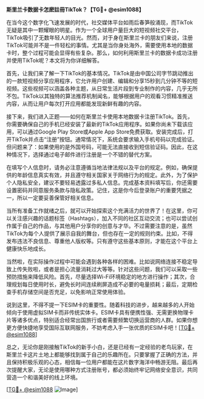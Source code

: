 **斯里兰卡数据卡怎麽註冊TikTok？【TG💪+ @esim1088】**

在当今这个数字化飞速发展的时代，社交媒体平台如雨后春笋般涌现，而TikTok无疑是其中一颗耀眼的明星。作为一个全球用户量巨大的短视频社交平台，TikTok吸引了无数年轻人的目光。然而，对于身在斯里兰卡的朋友们来说，注册TikTok可能并不是一件轻松的事情。尤其是当你身处海外，需要使用本地的数据卡时，整个过程可能会显得有些复杂。那么，如何利用斯里兰卡的数据卡成功注册并使用TikTok呢？本文将为你详细解答。

首先，让我们来了解一下TikTok的基本情况。TikTok是由中国公司字节跳动推出的一款短视频分享应用程序，它允许用户创建、编辑和分享15秒到几分钟不等的短视频。这些视频可以涵盖各种主题，从日常生活片段到专业制作的内容，几乎无所不包。TikTok以其独特的算法推荐机制闻名，能够根据用户的观看习惯精准推送内容，从而让用户每次打开应用都能发现新鲜有趣的内容。

接下来，我们进入正题——如何在斯里兰卡使用本地数据卡注册TikTok。首先，你需要确保自己的手机已经安装了最新的TikTok应用程序。如果你尚未下载该应用，可以通过Google Play Store或Apple App Store免费获取。安装完成后，打开TikTok并点击“注册”按钮。通常情况下，系统会要求输入手机号码以完成验证。但问题来了：如果使用的是外国号码，可能无法直接收到短信验证码。因此，在这种情况下，选择通过电子邮件进行注册是一个不错的替代方案。

在填写个人信息时，请务必注意遵循当地法律法规以及平台的规定。例如，确保提供的年龄信息真实有效，并且遵守相关国家关于网络行为的规定。此外，为了保护个人隐私安全，建议不要轻易透露过多私人信息。完成基本资料填写后，你还需要设置密码并同意服务条款与隐私政策。记住，这是你今后登录账户的重要凭据之一，所以一定要妥善保管好相关信息。

当所有准备工作就绪之后，就可以开始探索这个充满活力的世界了！在这里，你可以关注感兴趣的话题标签（Hashtags），加入不同的社区互动交流；也可以尝试创作属于自己的作品，与其他用户分享你的创意与才华。不过需要注意的是，虽然TikTok为每个人提供了展示自我的舞台，但也存在一定的规则约束。比如，不得发布违法不良信息、尊重他人版权等。只有遵守这些基本原则，才能在这个平台上健康快乐地成长。

当然啦，在实际操作过程中可能会遇到各种各样的困难。比如说网络连接不稳定导致上传失败啦，或者是担心流量消耗过大等等。针对这些问题，我们可以采取一些预防措施来降低风险。首先，尽量选择Wi-Fi环境稳定的地方进行操作；其次，合理规划每日使用时长，避免长时间连续刷屏造成不必要的电量损耗；最后，定期检查手机存储空间是否充足，以免影响正常使用体验。

说到这里，不得不提一下ESIM卡的重要性。随着科技的进步，越来越多的人开始倾向于使用虚拟SIM卡而非传统实体卡。ESIM卡具有便携性强、无需更换物理卡片等诸多优点，特别适合经常出国旅行或者需要频繁切换运营商的人群。如果你想更方便快捷地享受国际互联网服务，不妨考虑入手一张优质的ESIM卡吧！[[TG💪+ @esim1088](https://t.me/s/esim1088)]

总之，无论你是刚接触TikTok的新手小白，还是已经有一定经验的老鸟玩家，在斯里兰卡这片土地上都能够找到属于自己的乐趣所在。只要掌握了正确的方法，并且保持积极乐观的心态，相信每一位用户都能在这片数字海洋中畅游无阻。最后再次提醒大家，无论是使用哪种方式注册账号，都必须始终牢记网络安全意识，共同营造一个和谐美好的线上环境。

[[TG💪+ @esim1088](https://t.me/s/esim1088) ![Image](https://i.postimg.cc/4NQfJmqS/Snipaste-2025-05-13-00-14-12.png)]